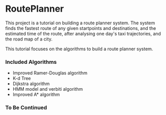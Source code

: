 # RoutePlanner
This project is a tutorial on building a route planner system. The system finds the fastest route of any given startpoints and destinations, and the estimated time of the route, after analysing one day's taxi trajectories, and the road map of a city.

This tutorial focuses on the algorithms to build a route planner system.

### Included Algorithms
* Improved Ramer-Douglas algorithm
* K-d Tree
* Dijkstra algorithm
* HMM model and verbiti algorithm
* Improved A* algorithm

### To Be Continued
